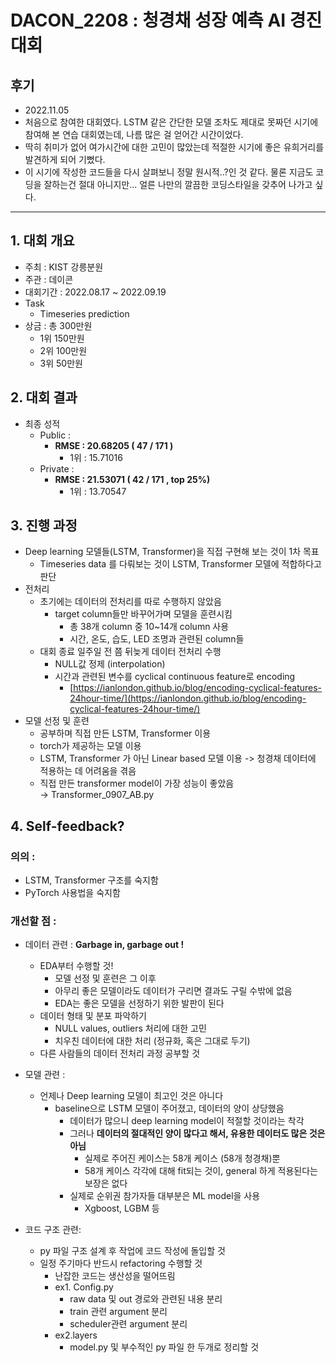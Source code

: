 # DACON_2208 : 청경채 성장 예측 AI 경진대회

## 후기

- 2022.11.05  
- 처음으로 참여한 대회였다. LSTM 같은 간단한 모델 조차도 제대로 못짜던 시기에 참여해 본 연습 대회였는데, 나름 많은 걸 얻어간 시간이었다.    
- 딱히 취미가 없어 여가시간에 대한 고민이 많았는데 적절한 시기에 좋은 유희거리를 발견하게 되어 기뻤다.  
- 이 시기에 작성한 코드들을 다시 살펴보니 정말 원시적..?인 것 같다. 물론 지금도 코딩을 잘하는건 절대 아니지만... 얼른 나만의 깔끔한 코딩스타일을 갖추어 나가고 싶다.     
---

## 1. 대회 개요

- 주최 : KIST 강릉분원
- 주관 : 데이콘
- 대회기간 : 2022.08.17 ~ 2022.09.19  
- Task  
    - Timeseries prediction  
- 상금 : 총 300만원
    - 1위 150만원
    - 2위 100만원
    - 3위 50만원

## 2. 대회 결과

- 최종 성적
    - Public  :
        - **RMSE : 20.68205  ( 47 / 171 )**
            - 1위 : 15.71016
    - Private :
        - **RMSE : 21.53071  ( 42 / 171 , top 25%)**
            - 1위 : 13.70547

## 3. 진행 과정

- Deep learning 모델들(LSTM, Transformer)을 직접 구현해 보는 것이 1차 목표
    - Timeseries data 를 다뤄보는 것이 LSTM, Transformer 모델에 적합하다고 판단
- 전처리
    - 초기에는 데이터의 전처리를 따로 수행하지 않았음
        - target column들만 바꾸어가며 모델을 훈련시킴
            - 총 38개 column 중 10~14개 column 사용
            - 시간, 온도, 습도, LED 조명과 관련된 column들
    - 대회 종료 일주일 전 쯤 뒤늦게 데이터 전처리 수행
        - NULL값 정제 (interpolation)
        - 시간과 관련된 변수를 cyclical continuous feature로 encoding
            - [https://ianlondon.github.io/blog/encoding-cyclical-features-24hour-time/](https://ianlondon.github.io/blog/encoding-cyclical-features-24hour-time/)
- 모델 선정 및 훈련
    - 공부하며 직접 만든 LSTM, Transformer 이용  
    - torch가 제공하는 모델 이용  
    - LSTM, Transformer 가 아닌 Linear based 모델 이용 -> 청경채 데이터에 적용하는 데 어려움을 겪음
    - 직접 만든 transformer model이 가장 성능이 좋았음  
        → Transformer_0907_AB.py  
    

## 4. Self-feedback?

### 의의 :

- LSTM, Transformer 구조를 숙지함
- PyTorch 사용법을 숙지함

### 개선할 점 :

- 데이터 관련 : **Garbage in, garbage out !**  
    - EDA부터 수행할 것!
        - 모델 선정 및 훈련은 그 이후
        - 아무리 좋은 모델이라도 데이터가 구리면 결과도 구릴 수밖에 없음
        - EDA는 좋은 모델을 선정하기 위한 발판이 된다
    - 데이터 형태 및 분포 파악하기
        - NULL values, outliers 처리에 대한 고민
        - 치우친 데이터에 대한 처리 (정규화, 혹은 그대로 두기)
    - 다른 사람들의 데이터 전처리 과정 공부할 것

- 모델 관련 :  
    - 언제나 Deep learning 모델이 최고인 것은 아니다
        - baseline으로 LSTM 모델이 주어졌고, 데이터의 양이 상당했음
            - 데이터가 많으니 deep learning model이 적절할 것이라는 착각
            - 그러나 **데이터의 절대적인 양이 많다고 해서, 유용한 데이터도 많은 것은 아님**
                - 실제로 주어진 케이스는 58개 케이스 (58개 청경채)뿐
                - 58개 케이스 각각에 대해 fit되는 것이, general 하게 적용된다는 보장은 없다
            - 실제로 순위권 참가자들 대부분은 ML model을 사용
                - Xgboost, LGBM 등

- 코드 구조 관련:  
    - py 파일 구조 설계 후 작업에 코드 작성에 돌입할 것
    - 일정 주기마다 반드시 refactoring 수행할 것
        - 난잡한 코드는 생산성을 떨어뜨림
        - ex1. Config.py
            - raw data 및 out 경로와 관련된 내용 분리
            - train 관련 argument 분리
            - scheduler관련 argument 분리
        - ex2.layers
            - model.py 및 부수적인 py 파일 한 두개로 정리할 것
